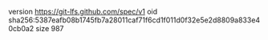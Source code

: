version https://git-lfs.github.com/spec/v1
oid sha256:5387eafb08b1745fb7a28011caf71f6cd1f011d0f32e5e2d8809a833e40cb0a2
size 987
